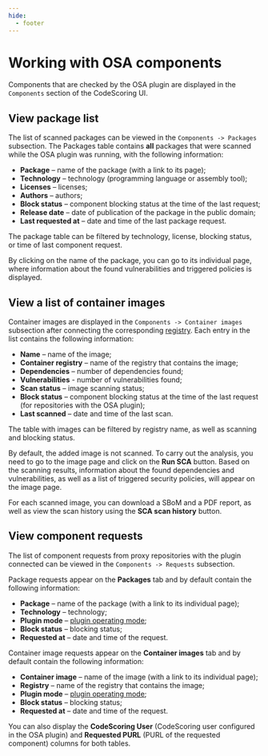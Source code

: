 ```yaml
---
hide:
  - footer
---
```

# Working with OSA components

Components that are checked by the OSA plugin are displayed in the `Components` section of the CodeScoring UI.

## View package list

The list of scanned packages can be viewed in the `Components -> Packages` subsection. The Packages table contains **all** packages that were scanned while the OSA plugin was running, with the following information:

- **Package** – name of the package (with a link to its page);
- **Technology** – technology (programming language or assembly tool);
- **Licenses** – licenses;
- **Authors** – authors;
- **Block status** – component blocking status at the time of the last request;
- **Release date** – date of publication of the package in the public domain;
- **Last requested at** – date and time of the last package request.

The package table can be filtered by technology, license, blocking status, or time of last component request.

By clicking on the name of the package, you can go to its individual page, where information about the found vulnerabilities and triggered policies is displayed.

## View a list of container images

Container images are displayed in the `Components -> Container images` subsection after connecting the corresponding [registry](/on-premise/how-to/registries.en/). Each entry in the list contains the following information:

- **Name** – name of the image;
- **Container registry** – name of the registry that contains the image;
- **Dependencies** – number of dependencies found;
- **Vulnerabilities** - number of vulnerabilities found;
- **Scan status** – image scanning status;
- **Block status** – component blocking status at the time of the last request (for repositories with the OSA plugin);
- **Last scanned** – date and time of the last scan.

The table with images can be filtered by registry name, as well as scanning and blocking status.

By default, the added image is not scanned. To carry out the analysis, you need to go to the image page and click on the **Run SCA** button. Based on the scanning results, information about the found dependencies and vulnerabilities, as well as a list of triggered security policies, will appear on the image page.

For each scanned image, you can download a SBoM and a PDF report, as well as view the scan history using the **SCA scan history** button.

## View component requests

The list of component requests from proxy repositories with the plugin connected can be viewed in the `Components -> Requests` subsection.

Package requests appear on the **Packages** tab and by default contain the following information:

- **Package** – name of the package (with a link to its individual page);
- **Technology** – technology;
- **Plugin mode** – [plugin operating mode](/osa/nexus_osa.en/#_3);
- **Block status** – blocking status;
- **Requested at** – date and time of the request.

Container image requests appear on the **Container images** tab and by default contain the following information:

- **Container image** – name of the image (with a link to its individual page);
- **Registry** – name of the registry that contains the image;
- **Plugin mode** – [plugin operating mode](/osa/nexus_osa.en/#_3);
- **Block status** – blocking status;
- **Requested at** – date and time of the request.

You can also display the **CodeScoring User** (CodeScoring user configured in the OSA plugin) and **Requested PURL** (PURL of the requested component) columns for both tables.
